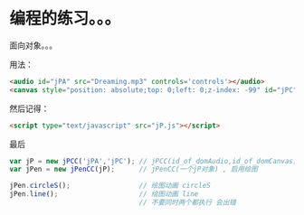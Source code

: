# 编程的练习。。。 

面向对象。。。 


用法： 

``` html
<audio id="jPA" src="Dreaming.mp3" controls='controls'></audio>
<canvas style="position: absolute;top: 0;left: 0;z-index: -99" id="jPC"></canvas>
```

然后记得：
``` html
<script type="text/javascript" src="jP.js"></script>
```

最后

``` javascript
var jP = new jPCC('jPA','jPC'); // jPCC(id_of_domAudio,id_of_domCanvas); 
var jPen = new jPenCC(jP); 		// jPenCC(一个jP对象) , 启用绘图

jPen.circleS(); 				// 绘图动画 circleS
jPen.line(); 					// 绘图动画 line 
								// 不要同时两个都执行 会出错 

```
